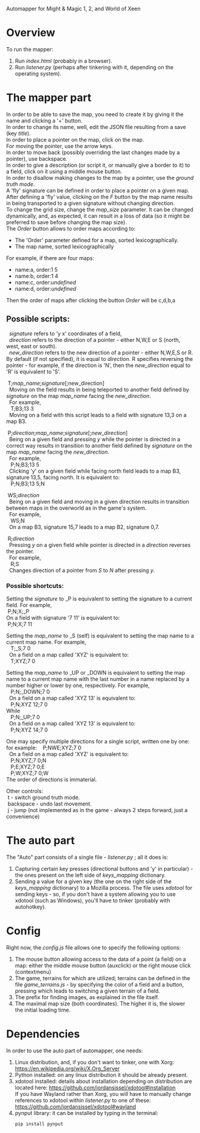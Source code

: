 Automapper for Might & Magic 1, 2, and World of Xeen

# Overview
To run the mapper:
1. Run *index.html* (probably in a browser).
2. Run *listener.py* (perhaps after tinkering with it, depending on the operating system).

# The mapper part
In order to be able to save the map, you need to create it by giving it the name and clicking a '+' button.  
In order to change its name, well, edit the JSON file resulting from a save (key *title*).  
In order to place a pointer on the map, click on the map.  
For moving the pointer, use the arrow keys.  
In order to move back (possibly overriding the last changes made by a pointer), use backspace.  
In order to give a description (or script it, or manually give a border to it) to a field, click on it using a middle mouse button.  
In order to disallow making changes to the map by a pointer, use the *ground truth mode*.  
A 'fly' signature can be defined in order to place a pointer on a given map. After defining a 'fly' value, clicking on the *F* button by the map name results in being transported to a given signature without changing direction.  
To change the grid size, change the *map_size* parameter. It can be changed dynamically, and, as expected, it can result in a loss of data (so it might be preferred to save before changing the map size).  
The *Order* button allows to order maps according to:
- The 'Order' parameter defined for a map, sorted lexicographically.
- The map name, sorted lexicographically

For example, if there are four maps:
- name:a, order:1 5
- name:b, order:1 4
- name:c, order:*undefined*
- name:d, order:*undefined*

Then the order of maps after clicking the button *Order* will be c,d,b,a

## Possible scripts:  
&nbsp;&nbsp;*signature* refers to 'y x' coordinates of a field,  
&nbsp;&nbsp;*direction* refers to the direction of a pointer - either N,W,E or S (north, west, east or south).  
&nbsp;&nbsp;*new_direction* refers to the new direction of a pointer - either N,W,E,S or R. By default (if not specified), it is equal to *direction*. R specifies reversing the pointer - for example, if the direction is 'N', then the *new_direction* equal to 'R' is equivalent to 'S'.  

&nbsp;T;*map_name*;*signature*[;new_direction]  
&nbsp;&nbsp;Moving on the field results in being teleported to another field defined by *signature* on the map *map_name* facing the *new_direction*.  
&nbsp;&nbsp;For example,  
&nbsp;&nbsp;&nbsp;T;B3;13 3  
&nbsp;&nbsp;Moving on a field with this script leads to a field with signature 13,3 on a map B3.

  
&nbsp;P;*direction*;*map_name*;*signature*[;*new_direction*]  
&nbsp;&nbsp;Being on a given field and pressing *y* while the pointer is directed in a correct way results in transition to another field defined by *signature* on the map *map_name* facing the *new_direction*.  
&nbsp;&nbsp;For example,  
&nbsp;&nbsp;&nbsp;P;N;B3;13 5  
&nbsp;&nbsp;Clicking 'y' on a given field while facing north field leads to a map B3, signature 13,5, facing north. It is equivalent to:  
&nbsp;&nbsp;&nbsp;P;N;B3;13 5;N  

  
&nbsp;WS;*direction*  
&nbsp;&nbsp;Being on a given field and moving in a given direction results in transition between maps in the overworld as in the game's system.  
&nbsp;&nbsp;For example,  
&nbsp;&nbsp;&nbsp;WS;N  
&nbsp;&nbsp;On a map B3, signature 15,7 leads to a map B2, signature 0,7.  
  
&nbsp;R;*direction*  
&nbsp;&nbsp;Pressing *y* on a given field while pointer is directed in a *direction* reverses the pointer.  
&nbsp;&nbsp;For example,  
&nbsp;&nbsp;&nbsp;R;S  
&nbsp;&nbsp;Changes direction of a pointer from *S* to *N* after pressing *y*.

### Possible shortcuts:  
Setting the *signature* to _P is equivalent to setting the signature to a current field. For example,  
&nbsp;P;N;X;_P  
On a field with signature '7 11' is equivalent to:  
&nbsp;P;N;X;7 11


Setting the *map_name* to \_S (self) is equivalent to setting the map name to a current map name. For example,  
&nbsp;&nbsp;&nbsp;T;\_S;7 0  
&nbsp;&nbsp;On a field on a map called 'XYZ' is equivalent to:  
&nbsp;&nbsp;&nbsp;T;XYZ;7 0  

Setting the *map_name* to \_UP or \_DOWN is equivalent to setting the map name to a current map name with the last number in a name replaced by a number higher or lower by one, respectively. For example,  
&nbsp;&nbsp;&nbsp;P;N;\_DOWN;7 0  
&nbsp;&nbsp;On a field on a map called 'XYZ 13' is equivalent to:  
&nbsp;&nbsp;&nbsp;P;N;XYZ 12;7 0  
While  
&nbsp;&nbsp;&nbsp;P;N;\_UP;7 0  
&nbsp;&nbsp;On a field on a map called 'XYZ 13' is equivalent to:  
&nbsp;&nbsp;&nbsp;P;N;XYZ 14;7 0  

One may specify multiple directions for a single script, written one by one: for example:
&nbsp;&nbsp;&nbsp;P;NWE;XYZ;7 0  
&nbsp;&nbsp;On a field on a map called 'XYZ' is equivalent to:  
&nbsp;&nbsp;&nbsp;P;N;XYZ;7 0;N  
&nbsp;&nbsp;&nbsp;P;E;XYZ;7 0;E  
&nbsp;&nbsp;&nbsp;P;W;XYZ;7 0;W  
The order of directions is immaterial.



Other controls:  
&nbsp;t - switch ground truth mode.  
&nbsp;backspace - undo last movement.  
&nbsp;j - jump (not implemented as in the game - always 2 steps forward, just a convenience)  

# The auto part
The "Auto" part consists of a single file - *listener.py* ; all it does is:
1. Capturing certain key presses (directional buttons and 'y' in particular) - the ones present on the left side of *keys_mapping* dictionary.
2. Sending a value for a given key (the one on the right side of the *keys_mapping* dictionary) to a Mozilla process.
The file uses *xdotool* for sending keys - so, if you don't have a system allowing you to use xdotool (such as Windows), you'll have to tinker (probably with autohotkey).

# Config
Right now, the *config.js* file allows one to specify the following options:
1. The mouse button allowing access to the data of a point (a field) on a map: either the middle mouse button (auxclick) or the right mouse click (contextmenu)
2. The game, terrains for which are utilized; terrains can be defined in the file *game_terrains.js* - by specifying the color of a field and a button, pressing which leads to switching a given terrain of a field.
3. The prefix for finding images, as explained in the file itself.
4. The maximal map size (both coordinates). The higher it is, the slower the initial loading time.

# Dependencies
In order to use the auto part of automapper, one needs:
1. Linux distribution, and, if you don't want to tinker, one with Xorg:  
   https://en.wikipedia.org/wiki/X.Org_Server
2. Python installed: on any linux distribution it should be already present.
3. xdotool installed: details about installation depending on distribution are located here: https://github.com/jordansissel/xdotool#installation  
   If you have Wayland rather than Xorg, you will have to manually change references to xdotool within *listener.py* to one of these:  
   https://github.com/jordansissel/xdotool#wayland
5. pynput library: it can be installed by typing in the terminal:
   ```bash
   pip install pynput
   ```
